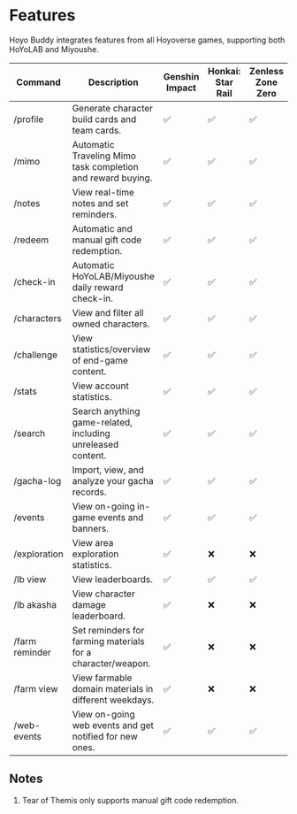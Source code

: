 # Features

Hoyo Buddy integrates features from all Hoyoverse games, supporting both HoYoLAB and Miyoushe.

| Command | Description | Genshin Impact | Honkai: Star Rail | Zenless Zone Zero | Honkai Impact 3rd | Tears of Themis |
|---|---|---|---|---|---|---|
| /profile | Generate character build cards and team cards. | ✅ | ✅ | ✅ | ❌ | ❌ |
| /mimo | Automatic Traveling Mimo task completion and reward buying. | ✅ | ✅ | ✅ | ❌ | ❌ |
| /notes | View real-time notes and set reminders. | ✅ | ✅ | ✅ | ✅ | ❌ |
| /redeem | Automatic and manual gift code redemption. | ✅ | ✅ | ✅ | ❌ | ✅[*](#notes) |
| /check-in | Automatic HoYoLAB/Miyoushe daily reward check-in. | ✅ | ✅ | ✅ | ✅ | ✅ |
| /characters | View and filter all owned characters.  | ✅ | ✅ | ✅ | ✅ | ❌ |
| /challenge | View statistics/overview of end-game content. | ✅ | ✅ | ✅ | ❌ | ❌ |
| /stats | View account statistics.  | ✅ | ✅ | ✅ | ✅ | ❌ |
| /search | Search anything game-related, including unreleased content. | ✅ | ✅ | ✅ | ❌ | ❌ |
| /gacha-log | Import, view, and analyze your gacha records. | ✅ | ✅ | ✅ | ❌ | ❌ |
| /events | View on-going in-game events and banners. | ✅ | ✅ | ✅ | ❌ | ❌ |
| /exploration | View area exploration statistics. | ✅ | ❌ | ❌ | ❌ | ❌ |
| /lb view | View leaderboards. | ✅ | ✅ | ✅ | ❌ | ❌ |
| /lb akasha | View character damage leaderboard. | ✅ | ❌ | ❌ | ❌ | ❌ |
| /farm reminder | Set reminders for farming materials for a character/weapon. | ✅ | ❌ | ❌ | ❌ | ❌ |
| /farm view | View farmable domain materials in different weekdays. | ✅ | ❌ | ❌ | ❌ | ❌ |
| /web-events | View on-going web events and get notified for new ones. | ✅ | ✅ | ✅ | ✅ | ✅ |

## Notes

1. Tear of Themis only supports manual gift code redemption.
